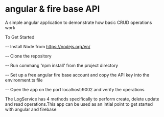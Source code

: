 # angular & fire base API

A simple angular application to demonstrate how basic CRUD operations work 

To Get Started 

-- Install Node from https://nodejs.org/en/ 

-- Clone the repository 

-- Run commang 'npm install' from the project directory 

-- Set up a free angular fire base account and copy the API key into the environment.ts file 

-- Open the app on the port localhost:9002 and verify the operations 


The LogService has 4 methods specifically to perform create, delete update and read operations.This app can be used as an intial point to get started with angular and firebase
 

